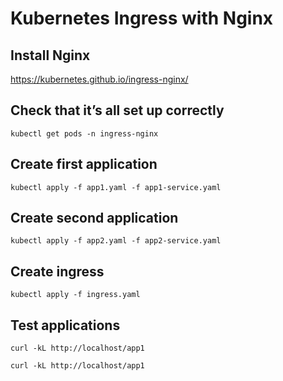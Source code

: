 # Kubernetes Ingress with Nginx

## Install Nginx

https://kubernetes.github.io/ingress-nginx/

## Check that it’s all set up correctly

<code>kubectl get pods -n ingress-nginx</code>

## Create first application
<code>kubectl apply -f app1.yaml -f app1-service.yaml</code>

## Create second application
<code>kubectl apply -f app2.yaml -f app2-service.yaml</code>

## Create ingress 
<code>kubectl apply -f ingress.yaml</code>

## Test applications
<code>curl -kL http://localhost/app1</code>

<code>curl -kL http://localhost/app1</code>

